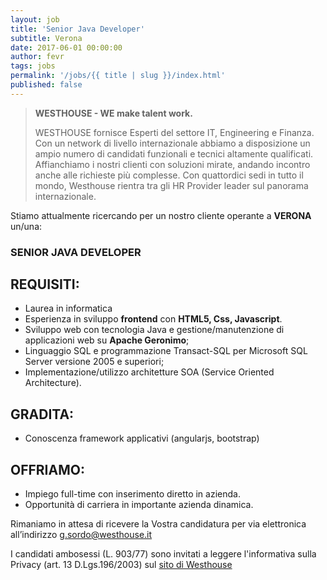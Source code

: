 ```yaml
---
layout: job
title: 'Senior Java Developer'
subtitle: Verona
date: 2017-06-01 00:00:00
author: fevr
tags: jobs
permalink: '/jobs/{{ title | slug }}/index.html'
published: false
---
```


> **WESTHOUSE - WE make talent work.**
>
> WESTHOUSE fornisce Esperti del settore IT, Engineering e Finanza.
> Con un network di livello internazionale abbiamo a disposizione un ampio numero di candidati funzionali e
> tecnici altamente qualificati. Affianchiamo i nostri clienti con soluzioni mirate, andando incontro anche
> alle richieste più complesse. Con quattordici sedi in tutto il mondo, Westhouse rientra tra gli HR Provider
> leader sul panorama internazionale.

Stiamo attualmente ricercando per un nostro cliente operante a **VERONA** un/una:

### SENIOR JAVA DEVELOPER

## REQUISITI:

- Laurea in informatica
- Esperienza in sviluppo **frontend** con **HTML5, Css, Javascript**.
- Sviluppo web con tecnologia Java e gestione/manutenzione di applicazioni web su **Apache Geronimo**;
- Linguaggio SQL e programmazione Transact-SQL per Microsoft SQL Server versione 2005 e superiori;
- Implementazione/utilizzo architetture SOA (Service Oriented Architecture).

## GRADITA:

- Conoscenza framework applicativi (angularjs, bootstrap)

## OFFRIAMO:

- Impiego full-time con inserimento diretto in azienda.
- Opportunità di carriera in importante azienda dinamica.

Rimaniamo in attesa di ricevere la Vostra candidatura per via elettronica all’indirizzo [g.sordo@westhouse.it](mailto:g.sordo@westhouse.it)

I candidati ambosessi (L. 903/77) sono invitati a leggere l'informativa sulla Privacy (art. 13 D.Lgs.196/2003) sul
[sito di Westhouse](https://www.westhouse-group.com)
